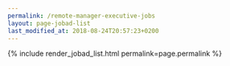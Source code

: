 ```yaml
---
permalink: /remote-manager-executive-jobs
layout: page-jobad-list
last_modified_at: 2018-08-24T20:57:23+0200
---
```

{% include render_jobad_list.html permalink=page.permalink %}
